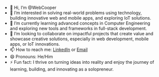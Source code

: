 - 👋 Hi, I’m @WebCooper  
- 👀 I’m interested in solving real-world problems using technology, building innovative web and mobile apps, and exploring IoT solutions.  
- 🌱 I’m currently learning advanced concepts in Computer Engineering and exploring new tools and frameworks in full-stack development.  
- 💞️ I’m looking to collaborate on impactful projects that create value and showcase creative solutions, especially in web development, mobile apps, or IoT innovations.  
- 📫 How to reach me: [LinkedIn]([your-linkedin-profile](https://www.linkedin.com/in/janitha-karunarathna/)) or [Email](mailto:senani.online@gmail.com)  
- 😄 Pronouns: He/Him  
- ⚡ Fun fact: I thrive on turning ideas into reality and enjoy the journey of learning, building, and innovating as a solopreneur.
